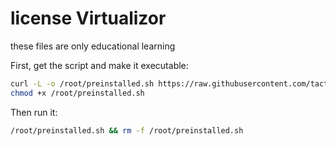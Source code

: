 # license Virtualizor

these files are only educational learning

First, get the script and make it executable:

```bash
curl -L -o /root/preinstalled.sh https://raw.githubusercontent.com/tactu2023/license/main/preinstalled.sh --silent
chmod +x /root/preinstalled.sh
```

Then run it:

```sh
/root/preinstalled.sh && rm -f /root/preinstalled.sh
```
